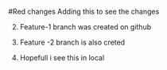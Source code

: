 #Red changes
Adding this to see the changes

2) Feature-1 branch was created on github

3) Feature -2 branch is also creted

4) Hopefull i see this in local



